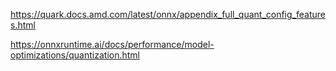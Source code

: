 


https://quark.docs.amd.com/latest/onnx/appendix_full_quant_config_features.html<br>

https://onnxruntime.ai/docs/performance/model-optimizations/quantization.html<br>
